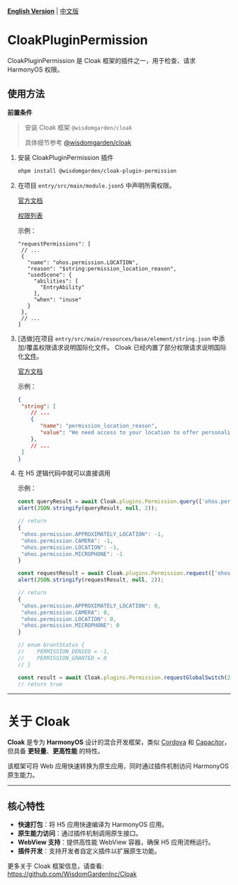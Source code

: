 [**English Version**](./README-EN.md) | [中文版](./README.md)

# CloakPluginPermission

CloakPluginPermission 是 Cloak 框架的插件之一，用于检查、请求 HarmonyOS 权限。


## 使用方法

**前置条件**

> 安装 Cloak 框架 `@wisdomgarden/cloak`
> 
> 具体细节参考 [@wisdomgarden/cloak](https://ohpm.openharmony.cn/#/cn/detail/@wisdomgarden%2Fcloak)

1. 安装 CloakPluginPermission 插件
   ```bash
   ohpm install @wisdomgarden/cloak-plugin-permission
   ```
2. 在项目 `entry/src/main/module.json5` 中声明所需权限。

   [官方文档](https://developer.huawei.com/consumer/cn/doc/harmonyos-guides-V5/declare-permissions-V5#%E5%9C%A8%E9%85%8D%E7%BD%AE%E6%96%87%E4%BB%B6%E4%B8%AD%E5%A3%B0%E6%98%8E%E6%9D%83%E9%99%90)
   
   [权限列表](https://developer.huawei.com/consumer/cn/doc/harmonyos-guides-V5/permissions-for-all-V5#user_grant%E7%94%A8%E6%88%B7%E6%8E%88%E6%9D%83%E6%9D%83%E9%99%90%E5%88%97%E8%A1%A8)
   
   示例：
   ```json5
   "requestPermissions": [
    // ...
    {
      "name": "ohos.permission.LOCATION",
      "reason": "$string:permission_location_reason",
      "usedScene": {
        "abilities": [
          "EntryAbility"
        ],
        "when": "inuse"
      }
    },
    // ...
   ]
   ```
   
3. [选做]在项目 `entry/src/main/resources/base/element/string.json` 中添加/覆盖权限请求说明国际化文件。 Cloak 已经内置了部分权限请求说明国际化[文件](https://github.com/WisdomGardenInc/Cloak/blob/master/framework/src/main/resources/base/element/string.json)。

   [官方文档](https://developer.huawei.com/consumer/cn/doc/harmonyos-guides-V5/resource-categories-and-access-V5)
   
   示例：
   ```json
   {
    "string": [
       // ...
       {
          "name": "permission_location_reason",
          "value": "We need access to your location to offer personalized attendance services, making it easier for you to check in wherever you are."
       },
       // ...
    ]
   }
   ```

4. 在 H5 逻辑代码中就可以直接调用
   
   示例：
   ```javascript
   const queryResult = await Cloak.plugins.Permission.query(['ohos.permission.LOCATION', 'ohos.permission.APPROXIMATELY_LOCATION', 'ohos.permission.CAMERA','ohos.permission.MICROPHONE'])
   alert(JSON.stringify(queryResult, null, 2));
   
   // return
   {
    "ohos.permission.APPROXIMATELY_LOCATION": -1,
    "ohos.permission.CAMERA": -1,
    "ohos.permission.LOCATION": -1,
    "ohos.permission.MICROPHONE": -1
   }
   
   const requestResult = await Cloak.plugins.Permission.request(['ohos.permission.LOCATION', 'ohos.permission.APPROXIMATELY_LOCATION', 'ohos.permission.CAMERA','ohos.permission.MICROPHONE'])
   alert(JSON.stringify(requestResult, null, 2)); 
   
   // return
   {
    "ohos.permission.APPROXIMATELY_LOCATION": 0,
    "ohos.permission.CAMERA": 0,
    "ohos.permission.LOCATION": 0,
    "ohos.permission.MICROPHONE": 0
   }
   
   // enum GrantStatus {
   //    PERMISSION_DENIED = -1,
   //    PERMISSION_GRANTED = 0
   // }
   
   const result = await Cloak.plugins.Permission.requestGlobalSwitch(2)
   // return true
   ```

---

# 关于 **Cloak**

**Cloak** 是专为 **HarmonyOS** 设计的混合开发框架，类似 [Cordova](https://cordova.apache.org/) 和 [Capacitor](https://capacitorjs.com/)，但具备 **更轻量**、**更高性能** 的特性。

该框架可将 Web 应用快速转换为原生应用，同时通过插件机制访问 HarmonyOS 原生能力。

---

## 核心特性

- **快速打包**：将 H5 应用快速编译为 HarmonyOS 应用。
- **原生能力访问**：通过插件机制调用原生接口。
- **WebView 支持**：提供高性能 WebView 容器，确保 H5 应用流畅运行。
- **插件开发**：支持开发者自定义插件以扩展原生功能。

更多关于 Cloak 框架信息，请查看: https://github.com/WisdomGardenInc/Cloak